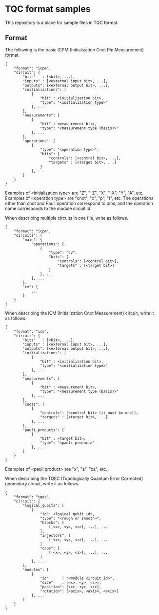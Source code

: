TQC format samples
==============
This repository is a place for sample files in TQC format.

Format
---------------
The following is the basic ICPM (Initialization Cnot Pin Measurement) format.

```
{
    "format": "icpm",
    "circuit": {
        "bits"   : [<bit>, ...],
        "inputs" : [<external input bit>, ...],
        "outputs": [<external output bit>, ...],
        "initializations": [
            {
                "bit" : <initialization bit>,
                "type": "<initialization type>"
            }, ...
        ],
        "measurements": [
            {
                "bit" : <measurement bit>,
                "type": "<measurement type (basis)>"
            }, ...
        ],
        "operations": [
            {
                "type": "<operation type>",
                "bits": {
                    "controls": [<control bit>, ...],
                    "targets" : [<target bit>, ...]
                }
            }, ...
        ]
    }
}
```

Examples of \<initialization type\> are "Z", "-Z", "X", "-X", "Y", "A", etc.  
Examples of \<operation type\> are "cnot", "x", "p", "t", etc.
The operations other than cnot and Pauli operation correspond to pins, and the operation name corresponds to the module circuit id.
  
When describing multiple circuits in one file, write as follows.

```
{
    "format": "icpm",
    "circuits": {
        "main": {
            "operations": [
                {
                    "type": "cv",
                    "bits": {
                        "controls": [<control bit>],
                        "targets" : [<target bit>]
                    }
                }, ...
            ], ...
        },
        "cv": {
            ...
        }
    }
}
```

When describing the ICM (Initialization Cnot Measurement) circuit, write it as follows.

```
{
    "format": "icm",
    "circuit": {
        "bits"   : [<bit>, ...],
        "inputs" : [<external input bit>, ...],
        "outputs": [<external output bit>, ...],
        "initializations": [
            {
                "bit" : <initialization bit>,
                "type": "<initialization type>"
            }, ...
        ],
        "measurements": [
            {
                "bit" : <measurement bit>,
                "type": "<measurement type (basis)>"
            }, ...
        ],
        "cnots": [
            {
                "controls": [<control bit> (it must be one)],
                "targets" : [<target bit>, ...]
            }, ...
        ],
        "pauli_products": [
            {
                "bit" : <target bit>,
                "type": "<pauli product>"
            }, ...
        ]
    }
}
```

Examples of \<pauli product\> are "x", "z", "xz", etc.
  
When describing the TQEC (Topologically Quantum Error Corrected) geometory circuit, write it as follows.

```
{
    "format": "tqec",
    "circuit": {
        "logical_qubits": [
            {
                "id": <logical qubit id>,
                "type": "<rough or smooth>",
                "blocks": [
                    [[<x>, <y>, <z>], ...], ...
                ],
                "injectors": [
                    [[<x>, <y>, <z>], ...], ...
                ]
                "caps": [
                    [[<x>, <y>, <z>], ...], ...
                ]
            }, ...
        ],
        "modules": [
            {
                "id"      : "<module circuit id>",
                "size"    : [<x>, <y>, <z>],
                "position": [<x>, <y>, <z>],
                "rotation": [<axis>, <axis>, <axis>]
            }, ...
        ]
    }
}
```
